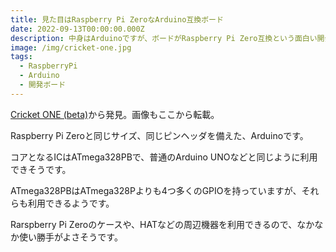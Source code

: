 ```yaml
---
title: 見た目はRaspberry Pi ZeroなArduino互換ボード
date: 2022-09-13T00:00:00.000Z
description: 中身はArduinoですが、ボードがRaspberry Pi Zero互換という面白い開発ボードを紹介します。
image: /img/cricket-one.jpg
tags:
  - RaspberryPi
  - Arduino
  - 開発ボード
---
```

[Cricket ONE (beta)](https://www.tindie.com/products/tonymac32/cricket-one-beta/)から発見。画像もここから転載。

Raspberry Pi Zeroと同じサイズ、同じピンヘッダを備えた、Arduinoです。

コアとなるICはATmega328PBで、普通のArduino UNOなどと同じように利用できそうです。

ATmega328PBはATmega328Pよりも4つ多くのGPIOを持っていますが、それらも利用できるようです。

Rarspberry Pi Zeroのケースや、HATなどの周辺機器を利用できるので、なかなか使い勝手がよさそうです。
